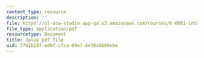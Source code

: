 ```yaml
---
content_type: resource
description: ''
file: https://ol-ocw-studio-app-qa.s3.amazonaws.com/courses/6-0001-introduction-to-computer-science-and-programming-in-python-fall-2016/7741b28fedbfcfca89e76e58a8b80ebe_4gPwo38MNss.pdf
file_type: application/pdf
resourcetype: Document
title: 3play pdf file
uid: 7741b28f-edbf-cfca-89e7-6e58a8b80ebe
---
```

